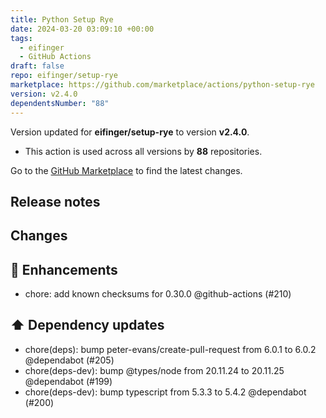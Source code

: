 ```yaml
---
title: Python Setup Rye
date: 2024-03-20 03:09:10 +00:00
tags:
  - eifinger
  - GitHub Actions
draft: false
repo: eifinger/setup-rye
marketplace: https://github.com/marketplace/actions/python-setup-rye
version: v2.4.0
dependentsNumber: "88"
---
```



Version updated for **eifinger/setup-rye** to version **v2.4.0**.
- This action is used across all versions by **88** repositories.

Go to the [GitHub Marketplace](https://github.com/marketplace/actions/python-setup-rye) to find the latest changes.

## Release notes

## Changes

## 🚀 Enhancements

- chore: add known checksums for 0.30.0 @github-actions (#210)

## ⬆️ Dependency updates

- chore(deps): bump peter-evans/create-pull-request from 6.0.1 to 6.0.2 @dependabot (#205)
- chore(deps-dev): bump @types/node from 20.11.24 to 20.11.25 @dependabot (#199)
- chore(deps-dev): bump typescript from 5.3.3 to 5.4.2 @dependabot (#200)

